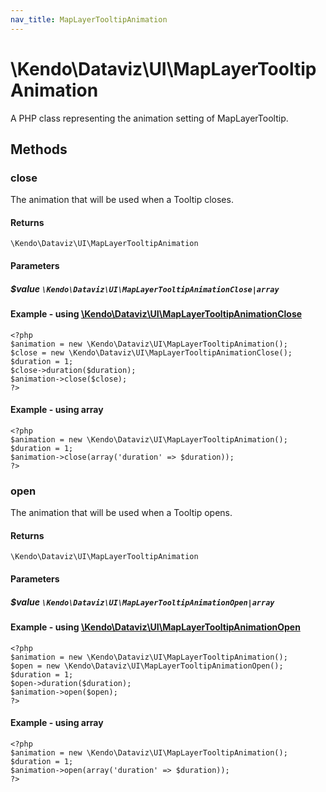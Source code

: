 ```yaml
---
nav_title: MapLayerTooltipAnimation
---
```


# \Kendo\Dataviz\UI\MapLayerTooltipAnimation

A PHP class representing the animation setting of MapLayerTooltip.


## Methods

### close

The animation that will be used when a Tooltip closes.

#### Returns
`\Kendo\Dataviz\UI\MapLayerTooltipAnimation`

#### Parameters

##### $value `\Kendo\Dataviz\UI\MapLayerTooltipAnimationClose|array`


#### Example - using [\Kendo\Dataviz\UI\MapLayerTooltipAnimationClose](/kendo-ui/api/wrappers/php/Kendo/Dataviz/UI/MapLayerTooltipAnimationClose)
    <?php
    $animation = new \Kendo\Dataviz\UI\MapLayerTooltipAnimation();
    $close = new \Kendo\Dataviz\UI\MapLayerTooltipAnimationClose();
    $duration = 1;
    $close->duration($duration);
    $animation->close($close);
    ?>

#### Example - using array

    <?php
    $animation = new \Kendo\Dataviz\UI\MapLayerTooltipAnimation();
    $duration = 1;
    $animation->close(array('duration' => $duration));
    ?>

### open

The animation that will be used when a Tooltip opens.

#### Returns
`\Kendo\Dataviz\UI\MapLayerTooltipAnimation`

#### Parameters

##### $value `\Kendo\Dataviz\UI\MapLayerTooltipAnimationOpen|array`


#### Example - using [\Kendo\Dataviz\UI\MapLayerTooltipAnimationOpen](/kendo-ui/api/wrappers/php/Kendo/Dataviz/UI/MapLayerTooltipAnimationOpen)
    <?php
    $animation = new \Kendo\Dataviz\UI\MapLayerTooltipAnimation();
    $open = new \Kendo\Dataviz\UI\MapLayerTooltipAnimationOpen();
    $duration = 1;
    $open->duration($duration);
    $animation->open($open);
    ?>

#### Example - using array

    <?php
    $animation = new \Kendo\Dataviz\UI\MapLayerTooltipAnimation();
    $duration = 1;
    $animation->open(array('duration' => $duration));
    ?>

